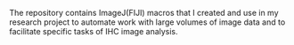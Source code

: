 The repository contains ImageJ(FIJI) macros that I created and use in my research project to automate work with large volumes of image data and to facilitate specific tasks of IHC image analysis.
